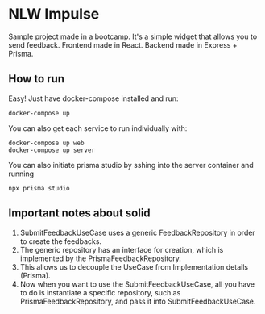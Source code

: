 # NLW Impulse

Sample project made in a bootcamp.
It's a simple widget that allows you to send feedback.
Frontend made in React.
Backend made in Express + Prisma.

## How to run

Easy! Just have docker-compose installed and run:
```
docker-compose up
```

You can also get each service to run individually with:
```
docker-compose up web
docker-compose up server
```

You can also initiate prisma studio by sshing into the server container and running 
```
npx prisma studio
```

## Important notes about solid
1. SubmitFeedbackUseCase uses a generic FeedbackRepository in order to create the feedbacks. 
2. The generic repository has an interface for creation, which is implemented by the PrismaFeedbackRepository.
3. This allows us to decouple the UseCase from Implementation details (Prisma).
4. Now when you want to use the SubmitFeedbackUseCase, all you have to do is instantiate a specific repository, such as PrismaFeedbackRepository, and pass it into SubmitFeedbackUseCase.